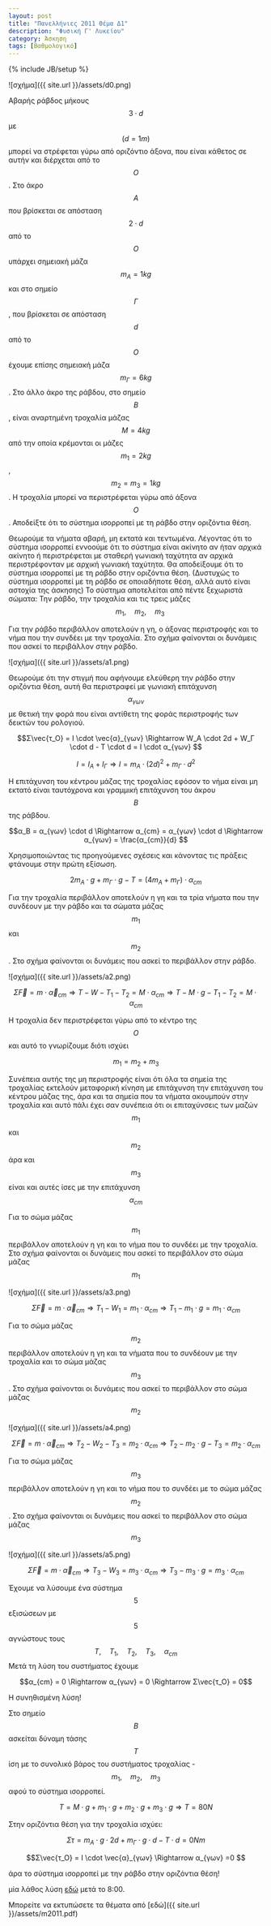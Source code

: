 ```yaml
---
layout: post
title: "Πανελλήνιες 2011 Θέμα Δ1"
description: "Φυσική Γ' Λυκείου"
category: Άσκηση
tags: [Βαθμολογικό]
---
```

{% include JB/setup %}


![σχήμα]({{ site.url }}/assets/d0.png) 

Αβαρής ράβδος μήκους $$3 \cdot d$$ με $$(d=1m)$$ μπορεί να στρέφεται γύρω
από οριζόντιο άξονα, που είναι κάθετος σε αυτήν και
διέρχεται από το $$Ο$$. Στο άκρο $$Α$$ που βρίσκεται σε απόσταση
$$2 \cdot d$$ από το $$Ο$$ υπάρχει σημειακή μάζα $$m_A = 1kg$$ και στο σημείο
$$Γ$$, που βρίσκεται σε απόσταση $$d$$ από το $$Ο$$ έχουμε επίσης
σημειακή μάζα $$m_Γ = 6kg$$. Στο άλλο άκρο της ράβδου, στο
σημείο $$Β$$, είναι αναρτημένη τροχαλία μάζας $$Μ = 4kg$$ από την
οποία κρέμονται οι μάζες $$m_1 = 2kg$$, $$m_2 = m_3 = 1kg$$. Η τροχαλία
μπορεί να περιστρέφεται γύρω από άξονα $$Ο$$. Αποδείξτε ότι το σύστημα ισορροπεί με τη ράβδο στην
οριζόντια θέση.

Θεωρούμε τα νήματα αβαρή, μη εκτατά και τεντωμένα. 
Λέγοντας ότι το σύστημα ισορροπεί εννοούμε ότι το σύστημα είναι ακίνητο αν ήταν αρχικά
ακίνητο ή περιστρέφεται με σταθερή γωνιακή ταχύτητα αν αρχικά περιστρέφονταν με αρχική 
γωνιακή ταχύτητα.
Θα αποδείξουμε ότι το σύστημα ισορροπεί με τη ράβδο στην οριζόντια θέση. (Δυστυχώς το 
σύστημα ισορροπεί με τη ράβδο σε οποιαδήποτε θέση, αλλά αυτό είναι αστοχία της άσκησης)
Το σύστημα αποτελείται από πέντε ξεχωριστά σώματα: Την ράβδο, την τροχαλία και τις τρεις 
μάζες $$ \quad m_1, \quad m_2, \quad m_3$$

Για την ράβδο περιβάλλον αποτελούν η γη, ο άξονας περιστροφής και το νήμα που την συνδέει
με την τροχαλία. Στο σχήμα φαίνονται οι δυνάμεις που ασκεί το περιβάλλον στην ράβδο.

![σχήμα]({{ site.url }}/assets/a1.png) 

Θεωρούμε ότι την στιγμή που αφήνουμε ελεύθερη την ράβδο στην οριζόντια θέση, αυτή θα 
περιστραφεί με γωνιακή επιτάχυνση $$α_{γων}$$ με θετική την φορά που είναι αντίθετη της
φοράς περιστροφής των δεικτών του ρολογιού.

$$Σ\vec{τ_Ο} = Ι \cdot \vec{α}_{γων} \Rightarrow W_A \cdot 2d + W_Γ \cdot d - T \cdot d = I \cdot α_{γων} $$

$$Ι = Ι_Α + Ι_Γ \Rightarrow Ι = m_A \cdot (2d)^2 + m_Γ \cdot d^2$$

H επιτάχυνση του κέντρου μάζας της τροχαλίας εφόσον το νήμα είναι μη εκτατό είναι 
ταυτόχρονα και γραμμική επιτάχυνση του άκρου $$Β$$ της ράβδου.

$$α_B = α_{γων} \cdot d \Rightarrow α_{cm} = α_{γων} \cdot d \Rightarrow α_{γων} = \frac{α_{cm}}{d} $$ 

Χρησιμοποιώντας τις προηγούμενες σχέσεις και κάνοντας τις πράξεις φτάνουμε στην πρώτη εξίσωση.


$$2m_A \cdot g + m_Γ \cdot g - T = (4m_A + m_Γ)\cdot α_{cm}$$

Για την τροχαλία περιβάλλον αποτελούν η γη και τα τρία νήματα που την συνδέουν με την ράβδο
και τα σώματα μάζας $$m_1$$ και $$m_2$$. Στο σχήμα φαίνονται οι δυνάμεις που ασκεί το περιβάλλον στην ράβδο.

![σχήμα]({{ site.url }}/assets/a2.png) 


$$Σ\vec{F} = m \cdot \vec{α}_{cm} \Rightarrow T - W - T_1 - T_2 = M \cdot α_{cm} \Rightarrow T - M \cdot g - T_1 - T_2 = M \cdot α_{cm}$$

H τροχαλία δεν περιστρέφεται γύρω από το κέντρο της $$Ο$$ και αυτό το γνωρίζουμε διότι ισχύει

$$m_1 = m_2 + m_3$$

Συνέπεια αυτής της μη περιστροφής είναι ότι όλα τα σημεία της τροχαλίας εκτελούν μεταφορική
κίνηση με επιτάχυνση την επιτάχυνση του κέντρου μάζας της, άρα και τα σημεία που τα νήματα 
ακουμπούν στην τροχαλία και αυτό πάλι έχει σαν συνέπεια ότι οι επιταχύνσεις των μαζών $$m_1$$
και $$m_2$$ άρα και $$m_3$$ είναι και αυτές ίσες με την επιτάχυνση $$α_{cm}$$


Για το σώμα μάζας $$m_1$$ περιβάλλον αποτελούν η γη και το νήμα που το συνδέει με την 
τροχαλία. Στο σχήμα φαίνονται οι δυνάμεις που ασκεί το περιβάλλον στο σώμα μάζας $$m_1$$

![σχήμα]({{ site.url }}/assets/a3.png) 


$$Σ\vec{F} = m \cdot \vec{α}_{cm} \Rightarrow T_1 - W_1 = m_1 \cdot α_{cm} \Rightarrow T_1 - m_1 \cdot g = m_1 \cdot α_{cm}$$

Για το σώμα μάζας $$m_2$$ περιβάλλον αποτελούν η γη και τα νήματα που το συνδέουν με την 
τροχαλία και το σώμα μάζας $$m_3$$. Στο σχήμα φαίνονται οι δυνάμεις που ασκεί το περιβάλλον στο σώμα μάζας $$m_2$$

![σχήμα]({{ site.url }}/assets/a4.png) 


$$Σ\vec{F} = m \cdot \vec{α}_{cm} \Rightarrow T_2 - W_2 - T_3 = m_2 \cdot α_{cm} \Rightarrow T_2 - m_2 \cdot g - T_3= m_2 \cdot α_{cm}$$

Για το σώμα μάζας $$m_3$$ περιβάλλον αποτελούν η γη και το νήμα που το συνδέει με το σώμα μάζας $$m_2$$. Στο σχήμα φαίνονται οι δυνάμεις που ασκεί το περιβάλλον στο σώμα μάζας $$m_3$$

![σχήμα]({{ site.url }}/assets/a5.png) 


$$Σ\vec{F} = m \cdot \vec{α}_{cm} \Rightarrow T_3 - W_3 = m_3 \cdot α_{cm} \Rightarrow T_3 - m_3 \cdot g = m_3 \cdot α_{cm}$$

Έχουμε να λύσουμε ένα σύστημα $$5$$ εξισώσεων με $$5$$ αγνώστους τους $$\quad Τ, \quad Τ_1, \quad Τ_2, \quad T_3, \quad α_{cm} \quad$$
Μετά τη λύση του συστήματος έχουμε 

$$α_{cm} = 0 \Rightarrow α_{γων} = 0 \Rightarrow Σ\vec{τ_Ο} = 0$$

H συνηθισμένη λύση!

Στο σημείο $$Β$$ ασκείται δύναμη τάσης $$Τ$$ ίση με το συνολικό βάρος του συστήματος
τροχαλίας - $$m_1, \quad m_2, \quad m_3$$ αφού το σύστημα ισορροπεί.

$$Τ = M \cdot g + m_1 \cdot g + m_2 \cdot g + m_3 \cdot g \Rightarrow T = 80 N$$

 Στην οριζόντια θέση για την τροχαλία ισχύει:

 $$Στ = m_A \cdot g \cdot 2d + m_Γ \cdot g \cdot d - T \cdot d = 0 Nm$$

 $$Σ\vec{τ_Ο} = Ι \cdot \vec{α}_{γων} \Rightarrow α_{γων} =0 $$

άρα το σύστημα ισορροπεί με την ράβδο στην  οριζόντια θέση!

μία λάθος λύση [εδώ](https://www.youtube.com/watch?v=GU6FTI5jXFs) μετά το 8:00.

Μπορείτε να εκτυπώσετε τα θέματα από [εδώ]({{ site.url }}/assets/m2011.pdf)